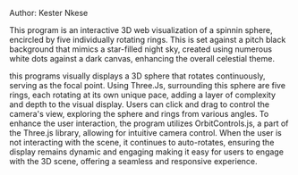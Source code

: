 Author: Kester Nkese

This program is an interactive 3D web visualization of a spinnin sphere, encircled by five 
individually rotating rings. This is set against a pitch black background that mimics 
a star-filled night sky, created using numerous white dots against a dark canvas, 
enhancing the overall celestial theme.

this programs visually displays a 3D sphere that rotates continuously, serving as the focal point. 
Using Three.Js, surrounding this sphere are five rings, each rotating at its own unique pace, adding a layer of complexity and depth to the visual display. 
Users can click and drag to control the camera's view, exploring the sphere and rings from various angles. 
To enhance the user interaction, the program utilizes OrbitControls.js, a part of the Three.js library, allowing for intuitive camera control. 
When the user is not interacting with the scene, it continues to auto-rotates, ensuring the display remains dynamic and engaging
making it easy for users to engage with the 3D scene, offering a seamless and responsive experience.
